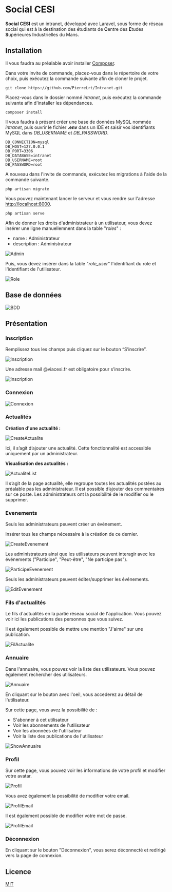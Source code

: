 # Social CESI

**Social CESI** est un intranet, développé avec Laravel, sous forme de réseau social qui est à la destination des étudiants de **C**entre des **E**tudes **S**upérieures **I**ndustrielles du Mans.

## Installation

Il vous faudra au préalable avoir installer [Composer](https://getcomposer.org).

Dans votre invite de commande, placez-vous dans le répertoire de votre choix, puis exécutez la commande suivante afin de cloner le projet.


```
git clone https://github.com/PierreLrt/Intranet.git
```

Placez-vous dans le dossier nommé *intranet*, puis exécutez la commande suivante afin d'installer les dépendances.

```
composer install
```

Il vous faudra à présent créer une base de données MySQL nommée *intranet*, puis ouvrir le fichier **.env** dans un IDE et saisir vos identifiants MySQL dans *DB_USERNAME* et *DB_PASSWORD*.

```
DB_CONNECTION=mysql
DB_HOST=127.0.0.1
DB_PORT=3306
DB_DATABASE=intranet
DB_USERNAME=root
DB_PASSWORD=root
```

A nouveau dans l'invite de commande, exécutez les migrations à l'aide de la commande suivante.

```
php artisan migrate
```

Vous pouvez maintenant lancer le serveur et vous rendre sur l'adresse [http://localhost:8000](http://localhost:8000).


```
php artisan serve
```

Afin de donner les droits d'administrateur à un utilisateur, vous devez insérer une ligne manuellemnent dans la table "*roles*" :
- name : Administrateur
- description : Administrateur

![Admin](https://i.ibb.co/PYJPHpB/admin.png "Admin")

Puis, vous devez insérer dans la table "*role_user*" l'identifiant du role et l'identifiant de l'utilisateur.

![Role](https://i.ibb.co/L8xthbF/role.png "Role")

## Base de données

![BDD](https://i.ibb.co/5W5zrgF/bdd.png "BDD")

## Présentation

### Inscription

Remplissez tous les champs puis cliquez sur le bouton “S’inscrire”.

![Inscription](https://i.ibb.co/vPTd2Mm/inscription-1.png "Inscription")

Une adresse mail @viacesi.fr est obligatoire pour s’inscrire.

![Inscription](https://i.ibb.co/yWKwcJg/inscription-2.png "Inscription")

### Connexion

![Connexion](https://i.ibb.co/YP3gC0S/connexion.png "Connexion")

### Actualités

**Création d'une actualité :**

![CreateActualite](https://i.ibb.co/pb0zFjT/create-actualite.png "CreateActualite")

Ici, il s’agit d’ajouter une actualité. Cette fonctionnalité est accessible uniquement par un administrateur.

**Visualisation des actualités :**

![ActualiteList](https://i.ibb.co/g6q4Nxj/actualite-list.png "ActualiteList")

Il s’agit de la page actualité, elle regroupe toutes les actualités postées au préalable pas les administrateur.
Il est possible d’ajouter des commentaires sur ce poste.
Les administrateurs ont la possibilité de le modifier ou le supprimer.

### Evenements

Seuls les administrateurs peuvent créer un événement.

Insérer tous les champs nécessaire à la création de ce dernier.

![CreateEvenement](https://i.ibb.co/DDpmsHB/create-evenement.png "CreateEvenement")

Les administrateurs ainsi que les utilisateurs peuvent interagir avec les événements ("Participe", "Peut-être", "Ne participe pas").

![ParticipeEvenement](https://i.ibb.co/VMP8cqk/participe-evenement.png "ParticipeEvenement")

Seuls les administrateurs peuvent éditer/supprimer les événements.

![EditEvenement](https://i.ibb.co/BKqTf6N/edit-evenement.png "EditEvenement")

### Fils d'actualités

Le fils d'actualités en la partie réseau social de l'application. Vous pouvez voir ici les publications des personnes que vous suivez.

Il est également possible de mettre une mention "J'aime" sur une publication.

![FilActualite](https://i.ibb.co/CvVxdBf/fil-actualite.png "FilActualite")

### Annuaire

Dans l'annuaire, vous pouvez voir la liste des utilisateurs.
Vous pouvez également rechercher des utilisateurs.

![Annuaire](https://i.ibb.co/5swRNGn/annaire.png "Annuaire")

En cliquant sur le bouton avec l'oeil, vous accederez au détail de l'utilisateur.

Sur cette page, vous avez la possibilité de :
- S'abonner à cet utilisateur
- Voir les abonnements de l'utilisateur
- Voir les abonnées de l'utilisateur
- Voir la liste des publications de l'utilisateur

![ShowAnnuaire](https://i.ibb.co/qpr6rbG/show-annuaire.png "ShowAnnuaire")

### Profil

Sur cette page, vous pouvez voir les informations de votre profil et modifier votre avatar.

 ![Profil](https://i.ibb.co/ykW2mF6/profil.png "Profil")
 
 Vous avez également la possibilité de modifier votre email.
 
 ![ProfilEmail](https://i.ibb.co/V2LXmYy/profil-email.png "ProfilEmail")
 
 Il est également possible de modifier votre mot de passe.
 
 ![ProfilEmail](https://i.ibb.co/Mc7jn4J/profl-password.png "ProfilEmail")

### Déconnexion

En cliquant sur le bouton "Déconnexion", vous serez déconnecté et redirigé vers la page de connexion.

## Licence
[MIT](https://choosealicense.com/licenses/mit/)
